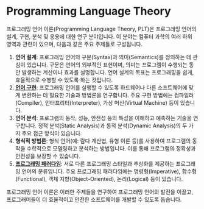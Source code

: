 <h1>Programming Language Theory</h1>
프로그래밍 언어 이론(Programming Language Theory, PLT)은 프로그래밍 언어의 설계, 구현, 분석 및 응용에 대한 연구 분야입니다. 이 분야는 컴퓨터 과학의 여러 하위 영역과 관련이 있으며, 다음과 같은 주요 주제들로 구성됩니다.

1. **언어 설계**: 프로그래밍 언어의 구문(Syntax)과 의미(Semantics)를 정의하는 데 관심이 있습니다. 구문은 언어의 외부적인 표현이며, 의미는 프로그램이 수행되는 동안 발생하는 계산이나 효과를 설명합니다. 언어 설계의 목표는 프로그래밍을 쉽게, 효율적으로 수행할 수 있도록 하는 것입니다.
2. [**언어 구현**](https://github.com/weird14446/Study/tree/main/Computer%20Science/Programming%20Language%20Theory/Programming%20Language%20Implementation): 프로그래밍 언어를 실행할 수 있도록 하드웨어나 다른 소프트웨어에 맞게 변환하는 데 필요한 기술과 방법론을 연구합니다. 주요 구현 방법에는 컴파일러(Compiler), 인터프리터(Interpreter), 가상 머신(Virtual Machine) 등이 있습니다.
3. **언어 분석**: 프로그램의 동작, 성능, 안전성 등의 특성을 이해하고 예측하는 기술을 연구합니다. 정적 분석(Static Analysis)과 동적 분석(Dynamic Analysis)의 두 가지 주요 접근 방식이 있습니다.
4. **형식적 방법론**: 형식 언어(예: 람다 계산법, 유형 이론 등)를 사용하여 프로그램의 동작을 수학적으로 모델링하고 분석하는 방법입니다. 이를 통해 프로그램의 정확성과 안전성을 보장할 수 있습니다.
5. [**프로그래밍 패러다임**](https://github.com/weird14446/Study/tree/main/Computer%20Science/Programming%20Language%20Theory/Programming%20Paradigm): 서로 다른 프로그래밍 스타일과 추상화를 제공하는 프로그래밍 언어의 분류입니다. 주요 프로그래밍 패러다임에는 명령형(Imperative), 함수형(Functional), 객체 지향(Object-Oriented), 논리(Logical) 등이 있습니다.

프로그래밍 언어 이론은 이러한 주제들을 연구하여 프로그래밍 언어의 발전을 이끌고, 프로그래머들이 더 효율적이고 안전한 소프트웨어를 개발할 수 있도록 돕습니다.
